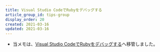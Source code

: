 ```yaml
---
title: Visual Studio CodeでRubyをデバッグする
article_group_id: tips-group
display_order: 20
created: 2021-03-16
updated: 2021-03-16
---
```

- 当メモは、[Visual Studio CodeでRubyをデバッグする](https://thinktwice.tech/it/vscode/debug_ruby_with_vscode/)へ移管しました。